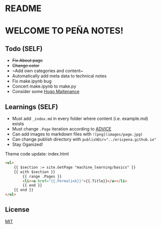 # README

# WELCOME TO PEÑA NOTES!

## Todo (SELF)
* <s>Fix About page</s>
* <s>Change color</s>
* ~Add own categories and content~
* Automatically add meta data to technical notes
* Fix make.ipynb bug 
* Concert make.ipynb to make.py
* Consider some [Hugo Maitenance](https://discourse.gohugo.io/t/advice-needed-regarding-hugo-dev-environment-on-mac/10156/12)

## Learnings (SELF)
* Must add `_index.md` in every folder where content (i.e. example.md) exists
* Must change `.Page` iteration according to [ADVICE](https://discourse.gohugo.io/t/subsubfolders-in-chris-albon-theme/24472)
* Can add images to markdown files with `![png](images/page.jpg)`
* Can change publish directory with `publishDir="../ericpena.github.io"`
* Stay Oganized!

Theme code update: index.html
```html
<ul>
    {{ $section := site.GetPage "machine_learning/basics" }}
    {{ with $section }}
        {{ range .Pages }}
        <li><a href="{{.Permalink}}">{{.Title}}</a></li>
        {{ end }}
    {{ end }}
</ul>
```

## License
[MIT](https://choosealicense.com/licenses/mit/)